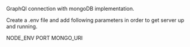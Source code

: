 GraphQl connection with mongoDB implementation.

Create a .env file and add following parameters in order to get server up and running.


NODE_ENV
PORT
MONGO_URI
